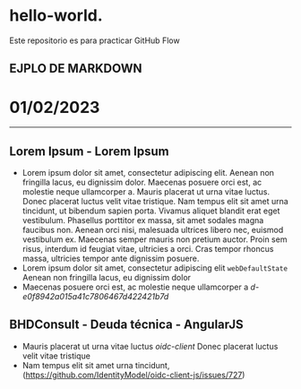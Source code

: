 # hello-world.
Este repositorio es para practicar GitHub Flow

EJPLO DE MARKDOWN
------------
# 01/02/2023
------------

## Lorem Ipsum - Lorem Ipsum
- Lorem ipsum dolor sit amet, consectetur adipiscing elit. Aenean non fringilla lacus, eu dignissim dolor. Maecenas posuere orci est, ac molestie neque ullamcorper a. Mauris placerat ut urna vitae luctus. Donec placerat luctus velit vitae tristique. Nam tempus elit sit amet urna tincidunt, ut bibendum sapien porta. Vivamus aliquet blandit erat eget vestibulum. Phasellus porttitor ex massa, sit amet sodales magna faucibus non. Aenean orci nisi, malesuada ultrices libero nec, euismod vestibulum ex. Maecenas semper mauris non pretium auctor. Proin sem risus, interdum id feugiat vitae, ultricies a orci. Cras tempor rhoncus massa, ultricies tempor ante dignissim posuere.
- Lorem ipsum dolor sit amet, consectetur adipiscing elit `webDefaultState` Aenean non fringilla lacus, eu dignissim dolor
- Maecenas posuere orci est, ac molestie neque ullamcorper a *d-e0f8942a015a41c7806467d422421b7d*


## BHDConsult - Deuda técnica - AngularJS
- Mauris placerat ut urna vitae luctus *oidc-client*  Donec placerat luctus velit vitae tristique
- Nam tempus elit sit amet urna tincidunt, (https://github.com/IdentityModel/oidc-client-js/issues/727)

